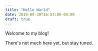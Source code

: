 ```yaml
---
title: "Hello World"
date: 2018-08-30T16:53:00-04:00
draft: true
---
```


Welcome to my blog!

There's not much here yet, but stay tuned.